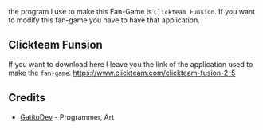 the program I use to make this Fan-Game is `Clickteam Funsion`.
If you want to modify this fan-game you have to have that application.

## Clickteam Funsion
If you want to download here I leave you the link of the application used to make the `fan-game`.
https://www.clickteam.com/clickteam-fusion-2-5

## Credits
- [GatitoDev](https://github.com/MiguelJr777) - Programmer, Art
